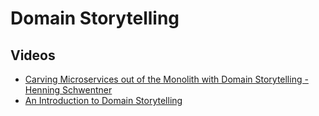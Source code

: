 # Domain Storytelling

## Videos
- [Carving Microservices out of the Monolith with Domain Storytelling - Henning Schwentner](https://www.youtube.com/watch?v=ggdBPW_DWbE)
- [An Introduction to Domain Storytelling](https://www.youtube.com/watch?v=d9k9Szkdprk)